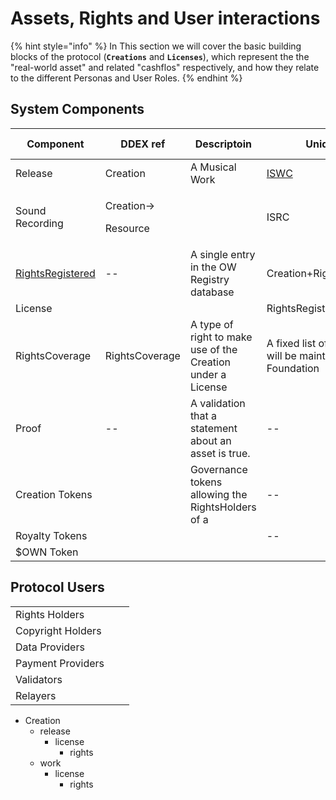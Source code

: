 # Assets, Rights and User interactions

{% hint style="info" %}
In This section we will cover the basic building blocks of the protocol (**`Creations`** and **`Licenses`**), which represent the the "real-world asset" and related "cashflos" respectively, and how they relate to the different Personas and User Roles.
{% endhint %}

## System Components&#x20;

<table><thead><tr><th width="145">Component</th><th width="151">DDEX ref</th><th width="181">Descriptoin</th><th width="164">Unique Key</th><th width="119">Conditions</th><th width="108">Who Creates?</th><th>Wo Approves</th></tr></thead><tbody><tr><td>Release</td><td>Creation</td><td>A Musical Work </td><td><a data-footnote-ref href="#user-content-fn-1">ISWC</a></td><td></td><td></td><td></td></tr><tr><td>Sound Recording</td><td><p>Creation-></p><p>Resource</p></td><td></td><td>ISRC</td><td></td><td></td><td></td></tr><tr><td><a data-footnote-ref href="#user-content-fn-2">RightsRegistered</a></td><td>--</td><td>A single entry in the OW Registry database</td><td>Creation+RightType+<strong>Region</strong></td><td></td><td></td><td></td></tr><tr><td>License</td><td></td><td></td><td>RightsRegistered</td><td></td><td></td><td></td></tr><tr><td>RightsCoverage</td><td>RightsCoverage</td><td>A type of right to make use of the Creation under a License</td><td>A fixed list of rights covered will be maintained by the Foundation</td><td></td><td></td><td></td></tr><tr><td>Proof</td><td>--</td><td>A validation that a statement about an asset is true.</td><td>--</td><td></td><td></td><td></td></tr><tr><td>Creation Tokens</td><td></td><td>Governance tokens allowing the RightsHolders of a </td><td>--</td><td></td><td></td><td></td></tr><tr><td>Royalty Tokens</td><td></td><td></td><td>--</td><td></td><td></td><td></td></tr><tr><td>$OWN Token</td><td></td><td></td><td></td><td></td><td></td><td></td></tr></tbody></table>

## Protocol Users

|                   |   |   |
| ----------------- | - | - |
| Rights Holders    |   |   |
| Copyright Holders |   |   |
| Data Providers    |   |   |
| Payment Providers |   |   |
| Validators        |   |   |
| Relayers          |   |   |

* Creation
  * release
    * license
      * rights
  * work
    * license
      * rights





[^1]: The OW foundation will add more Creation types and global identifiers as part of its roadmap

[^2]: Proposed naming convention for the registration of a single entry in the OW DB

